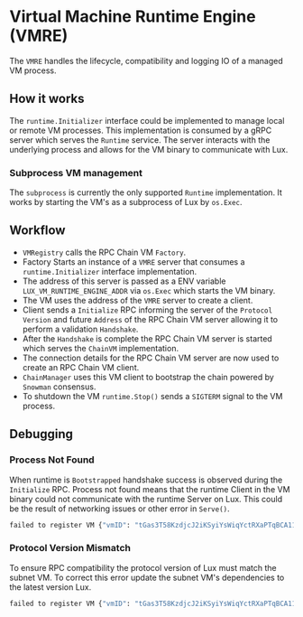 # Virtual Machine Runtime Engine (VMRE)

The `VMRE` handles the lifecycle, compatibility and logging IO of a managed VM process.

## How it works

The `runtime.Initializer` interface could be implemented to manage local or remote VM processes.
This implementation is consumed by a gRPC server which serves the `Runtime`
service. The server interacts with the underlying process and allows for the VM
binary to communicate with Lux.

### Subprocess VM management

The `subprocess` is currently the only supported `Runtime` implementation.
It works by starting the VM's as a subprocess of Lux by `os.Exec`.

## Workflow

- `VMRegistry` calls the RPC Chain VM `Factory`.
- Factory Starts an instance of a `VMRE` server that consumes a `runtime.Initializer` interface implementation.
- The address of this server is passed as a ENV variable `LUX_VM_RUNTIME_ENGINE_ADDR` via `os.Exec` which starts the VM binary.
- The VM uses the address of the `VMRE` server to create a client.
- Client sends a `Initialize` RPC informing the server of the `Protocol Version` and future `Address` of the RPC Chain VM server allowing it to perform a validation `Handshake`.
- After the `Handshake` is complete the RPC Chain VM server is started which serves the `ChainVM` implementation.
- The connection details for the RPC Chain VM server are now used to create an RPC Chain VM client.
- `ChainManager` uses this VM client to bootstrap the chain powered by `Snowman` consensus.
- To shutdown the VM `runtime.Stop()` sends a `SIGTERM` signal to the VM process.

## Debugging

### Process Not Found

When runtime is `Bootstrapped` handshake success is observed during the `Initialize` RPC. Process not found means that the runtime Client in the VM binary could not communicate with the runtime Server on Lux. This could be the result of networking issues or other error in `Serve()`.

```bash
failed to register VM {"vmID": "tGas3T58KzdjcJ2iKSyiYsWiqYctRXaPTqBCA11BqEkNg8kPc", "error": "handshake failed: timeout"}
```

### Protocol Version Mismatch

To ensure RPC compatibility the protocol version of Lux must match the subnet VM. To correct this error update the subnet VM's dependencies to the latest version Lux.

```bash
failed to register VM {"vmID": "tGas3T58KzdjcJ2iKSyiYsWiqYctRXaPTqBCA11BqEkNg8kPc", "error": "handshake failed: protocol version mismatch luxd: 19 vm: 18"}
```
